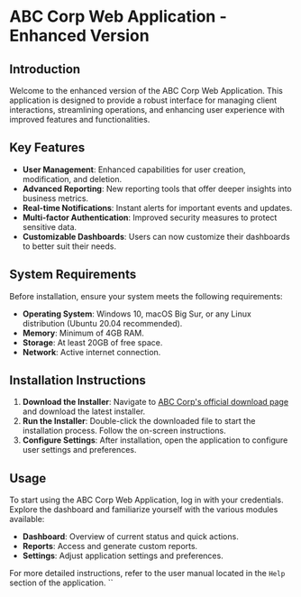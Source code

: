 # ABC Corp Web Application - Enhanced Version

## Introduction
Welcome to the enhanced version of the ABC Corp Web Application. This application is designed to provide a robust interface for managing client interactions, streamlining operations, and enhancing user experience with improved features and functionalities.

## Key Features
- **User Management**: Enhanced capabilities for user creation, modification, and deletion.
- **Advanced Reporting**: New reporting tools that offer deeper insights into business metrics.
- **Real-time Notifications**: Instant alerts for important events and updates.
- **Multi-factor Authentication**: Improved security measures to protect sensitive data.
- **Customizable Dashboards**: Users can now customize their dashboards to better suit their needs.

## System Requirements
Before installation, ensure your system meets the following requirements:
- **Operating System**: Windows 10, macOS Big Sur, or any Linux distribution (Ubuntu 20.04 recommended).
- **Memory**: Minimum of 4GB RAM.
- **Storage**: At least 20GB of free space.
- **Network**: Active internet connection.

## Installation Instructions
1. **Download the Installer**: Navigate to [ABC Corp's official download page](#) and download the latest installer.
2. **Run the Installer**: Double-click the downloaded file to start the installation process. Follow the on-screen instructions.
3. **Configure Settings**: After installation, open the application to configure user settings and preferences.

## Usage
To start using the ABC Corp Web Application, log in with your credentials. Explore the dashboard and familiarize yourself with the various modules available:
- **Dashboard**: Overview of current status and quick actions.
- **Reports**: Access and generate custom reports.
- **Settings**: Adjust application settings and preferences.

For more detailed instructions, refer to the user manual located in the `Help` section of the application.
``
